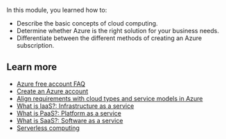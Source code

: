 In this module, you learned how to:

- Describe the basic concepts of cloud computing.
- Determine whether Azure is the right solution for your business needs.
- Differentiate between the different methods of creating an Azure subscription.

## Learn more

- [Azure free account FAQ](https://azure.microsoft.com/free/free-account-faq/?azure-portal=true)
- [Create an Azure account](https://docs.microsoft.com/learn/modules/create-an-azure-account/?azure-portal=true)
- [Align requirements with cloud types and service models in Azure](https://docs.microsoft.com/learn/modules/align-requirements-in-azure/?azure-portal=true)
- [What is IaaS?: Infrastructure as a service](https://azure.microsoft.com/overview/what-is-iaas/?azure-portal=true)
- [What is PaaS?: Platform as a service](https://azure.microsoft.com/overview/what-is-paas/?azure-portal=true)
- [What is SaaS?: Software as a service](https://azure.microsoft.com/overview/what-is-saas/?azure-portal=true)
- [Serverless computing](https://azure.microsoft.com/overview/serverless-computing/?azure-portal=true)
